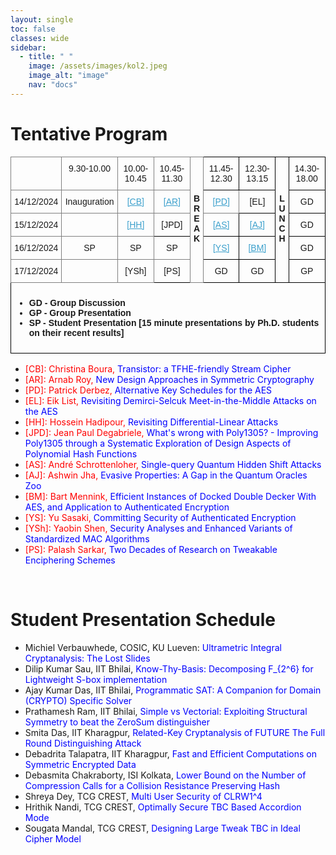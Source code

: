 ```yaml
---
layout: single
toc: false
classes: wide
sidebar:  
  - title: " "   
    image: /assets/images/kol2.jpeg
    image_alt: "image"
    nav: "docs"
---
```


# Tentative Program

<style type="text/css">
.tg  {border-collapse:collapse;border-spacing:0;}
.tg td{border-color:black;border-style:solid;border-width:1px;font-family:Arial, sans-serif;font-size:14px;
  overflow:hidden;padding:10px 5px;word-break:normal;}
.tg th{border-color:black;border-style:solid;border-width:1px;font-family:Arial, sans-serif;font-size:14px;
  font-weight:normal;overflow:hidden;padding:10px 5px;word-break:normal;}
.tg .tg-baqh{text-align:center;vertical-align:top}
.tg .tg-c3ow{border-color:inherit;text-align:center;vertical-align:top}
.tg .tg-0lax{text-align:left;vertical-align:top}
</style>
<table class="tg"><thead>
  <tr>
    <th class="tg-c3ow"></th>
    <th class="tg-c3ow">9.30-10.00</th>
    <th class="tg-c3ow">10.00-10.45</th>
    <th class="tg-c3ow">10.45-11.30</th>
    <th class="tg-c3ow" rowspan="5"><br><br><br><span style="font-weight:bold">B</span><br><span style="font-weight:bold">R</span><br><span style="font-weight:bold">E</span><br><span style="font-weight:bold">A</span><br><span style="font-weight:bold">K</span></th>
    <th class="tg-baqh">11.45-12.30</th>
    <th class="tg-baqh">12.30-13.15</th>
    <th class="tg-baqh" rowspan="5"><br><br><br><span style="font-weight:bold">L</span><br><span style="font-weight:bold">U</span><br><span style="font-weight:bold">N</span><br><span style="font-weight:bold">C</span><br><span style="font-weight:bold">H</span></th>
    <th class="tg-baqh">14.30-18.00</th>
  </tr>
  <tr>
    <th class="tg-c3ow">14/12/2024</th>
    <th class="tg-c3ow">Inauguration</th>
    <th class="tg-c3ow"><a style="color: #3ca0cc;" href="https://www.tcgcrest.org/wp-content/uploads/2024/12/Talk_Christina.pdf">[CB]</a></th>
    <th class="tg-c3ow"><a style="color: #3ca0cc;" href="https://www.tcgcrest.org/wp-content/uploads/2024/12/Talk_Arnab.pdf">[AR]</a></th>
    <th class="tg-c3ow"><a style="color: #3ca0cc;" href="https://www.tcgcrest.org/wp-content/uploads/2024/12/Talk_Patrick.pdf">[PD]</a></th>
    <th class="tg-baqh">[EL]</th>
    <th class="tg-baqh">GD</th>
  </tr>
  <tr>
    <th class="tg-c3ow">15/12/2024</th>
    <th class="tg-c3ow"> </th>
    <th class="tg-c3ow"><a style="color: #3ca0cc;" href="https://www.tcgcrest.org/wp-content/uploads/2024/12/Talk_Hosein.pdf">[HH]</a></th>
    <th class="tg-baqh">[JPD]</th>
    <th class="tg-baqh"><a style="color: #3ca0cc;" href="https://www.tcgcrest.org/wp-content/uploads/2024/12/Talk_Andre.pdf">[AS]</a></th>
    <th class="tg-baqh"><a style="color: #3ca0cc;" href="https://www.tcgcrest.org/wp-content/uploads/2024/12/Talk_Ashwin.pdf">[AJ]</a></th>    
    <th class="tg-baqh">GD</th>
  </tr>
  <tr>
    <th class="tg-c3ow">16/12/2024</th>
    <th class="tg-c3ow">SP</th>
    <th class="tg-c3ow">SP</th>
    <th class="tg-c3ow">SP</th>
    <th class="tg-baqh"><a style="color: #3ca0cc;" href="https://www.tcgcrest.org/wp-content/uploads/2024/12/Talk_Sasaki.pdf">[YS]</a></th>
    <th class="tg-baqh"><a style="color: #3ca0cc;" href="https://www.tcgcrest.org/wp-content/uploads/2024/12/Talk_Bart.pdf">[BM]</a></th>
    <th class="tg-baqh">GD</th>
  </tr>
  <tr>
    <th class="tg-c3ow">17/12/2024</th>
    <th class="tg-c3ow"> </th>
    <th class="tg-c3ow">[YSh]</th>
    <th class="tg-baqh">[PS]</th>
    <th class="tg-baqh">GD</th>
    <th class="tg-baqh">GD</th>
    <th class="tg-baqh">GP</th>
  </tr>
  <tr>
    <td class="tg-0lax" colspan="9"><span style="font-weight:bold">
    <ul>
    <li> GD - Group Discussion </li>
    <li> GP - Group Presentation </li>
    <li> SP - Student Presentation [15 minute presentations by Ph.D. students on their recent results] </li>
    </ul>
    </span></td>
  </tr></thead>
</table>
<ul>
<li><span style="color: #ff0000;">[CB]: Christina Boura,</span> <span style="color: #0000ff;">Transistor: a TFHE-friendly Stream Cipher</span>
</li>
<li><span style="color: #ff0000;">[AR]: Arnab Roy,</span> <span style="color: #0000ff;"> New Design Approaches in Symmetric Cryptography</span></li>  
<li><span style="color: #ff0000;">[PD]: Patrick Derbez,</span> <span style="color: #0000ff;"> Alternative Key Schedules for the AES</span></li>
<li><span style="color: #ff0000;">[EL]: Eik List,</span> <span style="color: #0000ff;"> Revisiting Demirci-Selcuk Meet-in-the-Middle Attacks on the AES</span></li>
<li><span style="color: #ff0000;">[HH]: Hossein Hadipour,</span> <span style="color: #0000ff;"> Revisiting Differential-Linear Attacks</span></li>
<li><span style="color: #ff0000;">[JPD]: Jean Paul Degabriele,</span> <span style="color: #0000ff;"> What's wrong with Poly1305? - Improving Poly1305 through a Systematic Exploration of Design Aspects of Polynomial Hash Functions</span></li>
<li><span style="color: #ff0000;">[AS]: André Schrottenloher,</span> <span style="color: #0000ff;">Single-query Quantum Hidden Shift Attacks</span></li>
<li><span style="color: #ff0000;">[AJ]: Ashwin Jha,</span> <span style="color: #0000ff;"> Evasive Properties: A Gap in the Quantum Oracles Zoo</span></li>
<li><span style="color: #ff0000;">[BM]: Bart Mennink,</span> <span style="color: #0000ff;">Efficient Instances of Docked Double Decker With AES, and Application to Authenticated Encryption </span></li>
<li><span style="color: #ff0000;">[YS]: Yu Sasaki,</span> <span style="color: #0000ff;">Committing Security of Authenticated Encryption</span></li>
<li><span style="color: #ff0000;">[YSh]: Yaobin Shen,</span> <span style="color: #0000ff;"> Security Analyses and Enhanced Variants of Standardized MAC Algorithms</span></li>
<li><span style="color: #ff0000;">[PS]: Palash Sarkar,</span> <span style="color: #0000ff;"> Two Decades of Research on Tweakable Enciphering Schemes</span></li>
</ul><br>

# Student Presentation Schedule
<ul>
<li> Michiel Verbauwhede, COSIC, KU Lueven: <span style="color: #0000ff;">Ultrametric Integral Cryptanalysis: The Lost Slides</span></li>
<li> Dilip Kumar Sau, IIT Bhilai, <span style="color: #0000ff;">Know-Thy-Basis: Decomposing F_{2^6} for Lightweight S-box implementation</span></li>
<li> Ajay Kumar Das, IIT Bhilai, <span style="color: #0000ff;">Programmatic SAT: A Companion for Domain (CRYPTO) Specific Solver</span></li>
<li> Prathamesh Ram, IIT Bhilai, <span style="color: #0000ff;">Simple vs Vectorial: Exploiting Structural Symmetry to beat the ZeroSum distinguisher</span></li>
<li> Smita Das, IIT Kharagpur, <span style="color: #0000ff;">Related-Key Cryptanalysis of FUTURE The Full Round Distinguishing Attack</span> </li>
<li> Debadrita Talapatra, IIT Kharagpur, <span style="color: #0000ff;">Fast and Efficient Computations on Symmetric Encrypted Data </span></li>
<li> Debasmita Chakraborty, ISI Kolkata, <span style="color: #0000ff;">Lower Bound on the Number of Compression Calls for a Collision Resistance Preserving
Hash</span></li>
<li> Shreya Dey, TCG CREST, <span style="color: #0000ff;">Multi User Security of CLRW1^4</span> </li>
<li> Hrithik Nandi, TCG CREST, <span style="color: #0000ff;">Optimally Secure TBC Based Accordion Mode</span> </li>
<li> Sougata Mandal, TCG CREST, <span style="color: #0000ff;">Designing Large Tweak TBC in Ideal Cipher Model</span> </li>
</ul>
